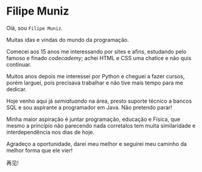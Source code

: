 # Filipe Muniz


Olá, sou ```Filipe Muniz```.

Muitas idas e vindas do mundo da programação.

Comecei aos 15 anos me interessando por sites e afins, estudando pelo famoso e finado _codecademy_; achei HTML e CSS uma chatice e não quis continuar.

Muitos anos depois me interessei por Python e cheguei a fazer cursos, porém larguei, pois precisava trabalhar e não tive mais tempo para me dedicar.

Hoje venho aqui já _semiatuando_ na área, presto suporte técnico a bancos SQL e sou aspirante a programador em Java. Não pretendo parar!

Minha maior aspiração é juntar programação, educação e Física, que mesmo a princípio não parecendo nada corretalos tem muita similaridade e interdependência nos dias de hoje.

Agradeço a oportunidade, darei meu melhor e seguirei meu caminho da melhor forma que ele vier!

再见!
